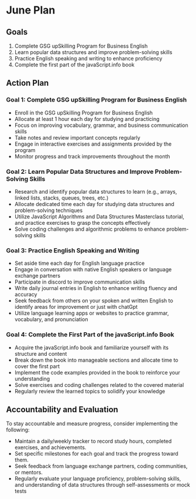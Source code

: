 # June Plan

## Goals
1. Complete GSG upSkilling Program for Business English
2. Learn popular data structures and improve problem-solving skills
3. Practice English speaking and writing to enhance proficiency
4. Complete the first part of the javaScript.info book

## Action Plan

### Goal 1: Complete GSG upSkilling Program for Business English
- Enroll in the GSG upSkilling Program for Business English
- Allocate at least 1 hour each day for studying and practicing
- Focus on improving vocabulary, grammar, and business communication skills
- Take notes and review important concepts regularly
- Engage in interactive exercises and assignments provided by the program
- Monitor progress and track improvements throughout the month

### Goal 2: Learn Popular Data Structures and Improve Problem-Solving Skills
- Research and identify popular data structures to learn (e.g., arrays, linked lists, stacks, queues, trees, etc.)
- Allocate dedicated time each day for studying data structures and problem-solving techniques
- Utilize JavaScript Algorithms and Data Structures Masterclass tutorial, and practice exercises to grasp the concepts effectively
- Solve coding challenges and algorithmic problems to enhance problem-solving skills


### Goal 3: Practice English Speaking and Writing
- Set aside time each day for English language practice
- Engage in conversation with native English speakers or language exchange partners
- Participate in discord to improve communication skills
- Write daily journal entries in English to enhance writing fluency and accuracy
- Seek feedback from others on your spoken and written English to identify areas for improvement or just with chatGpt
- Utilize language learning apps or websites to practice grammar, vocabulary, and pronunciation

### Goal 4: Complete the First Part of the javaScript.info Book
- Acquire the javaScript.info book and familiarize yourself with its structure and content
- Break down the book into manageable sections and allocate time to cover the first part
- Implement the code examples provided in the book to reinforce your understanding
- Solve exercises and coding challenges related to the covered material
- Regularly review the learned topics to solidify your knowledge

## Accountability and Evaluation
To stay accountable and measure progress, consider implementing the following:

- Maintain a daily/weekly tracker to record study hours, completed exercises, and achievements.
- Set specific milestones for each goal and track the progress toward them.
- Seek feedback from language exchange partners, coding communities, or mentors.
- Regularly evaluate your language proficiency, problem-solving skills, and understanding of data structures through self-assessments or mock tests